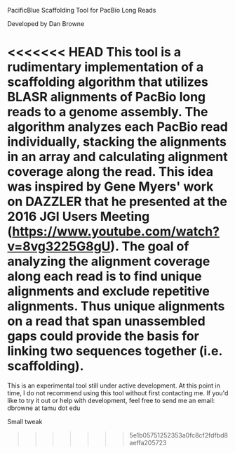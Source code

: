 PacificBlue Scaffolding Tool for PacBio Long Reads

Developed by Dan Browne

<<<<<<< HEAD
This tool is a rudimentary implementation of a scaffolding algorithm that utilizes BLASR alignments of PacBio long reads to a genome assembly. The algorithm analyzes each PacBio read individually, stacking the alignments in an array and calculating alignment coverage along the read. This idea was inspired by Gene Myers' work on DAZZLER that he presented at the 2016 JGI Users Meeting (https://www.youtube.com/watch?v=8vg3225G8gU). The goal of analyzing the alignment coverage along each read is to find unique alignments and exclude repetitive alignments. Thus unique alignments on a read that span unassembled gaps could provide the basis for linking two sequences together (i.e. scaffolding).
=======
This is an experimental tool still under active development. At this point in time, I do not recommend using this tool without first contacting me. If you'd like to try it out or help with development, feel free to send me an email: dbrowne at tamu dot edu

Small tweak
>>>>>>> 5e1b05751252353a0fc8cf2fdfbd8aeffa205723
